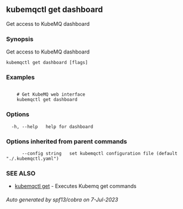 ## kubemqctl get dashboard

Get access to KubeMQ dashboard

### Synopsis

Get access to KubeMQ dashboard

```
kubemqctl get dashboard [flags]
```

### Examples

```

	# Get KubeMQ web interface
	kubemqctl get dashboard

```

### Options

```
  -h, --help   help for dashboard
```

### Options inherited from parent commands

```
      --config string   set kubemqctl configuration file (default "./.kubemqctl.yaml")
```

### SEE ALSO

* [kubemqctl get](kubemqctl_get.md)	 - Executes Kubemq get commands

###### Auto generated by spf13/cobra on 7-Jul-2023
